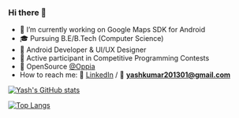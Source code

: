 ### Hi there 👋

- :round_pushpin: I’m currently working on Google Maps SDK for Android
- :mortar_board: Pursuing B.E/B.Tech (Computer Science) 
- :iphone: Android Developer & UI/UX Designer 
- :raising_hand: Active participant in Competitive Programming Contests
- :open_hands: OpenSource [@Oppia](https://github.com/oppia/oppia-android)
- How to reach me: 💼 [LinkedIn](https://www.linkedin.com/in/yash-kumar-b80954195) / :e-mail: **yashkumar201301@gmail.com**


[![Yash's GitHub stats](https://github-readme-stats.vercel.app/api?username=YashKr01&hide=issues,stars&show_icons=true&theme=tokyonight)](https://github.com/YashKr01/github-readme-stats)

[![Top Langs](https://github-readme-stats.vercel.app/api/top-langs/?username=YashKr01&layout=compact)](https://github.com/YashKr01/github-readme-stats)
